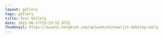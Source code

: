 ```yaml
---
layout: gallery
tags: gallery
title: Test Gallery
date: 2021-06-17T15:23:52.971Z
thumbnail: https://assets.hongkiat.com/uploads/minimalist-dekstop-wallpapers/non-4k/preview/24.jpg
---
```

